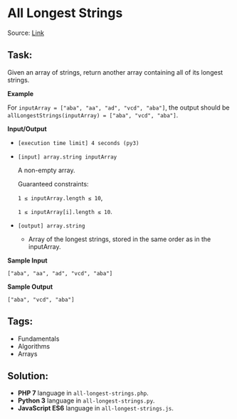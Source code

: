 # All Longest Strings

Source: [Link](https://app.codesignal.com/arcade/intro/level-3/fzsCQGYbxaEcTr2bL/description)

## Task:

Given an array of strings, return another array containing all of its longest strings.

**Example**

For `inputArray = ["aba", "aa", "ad", "vcd", "aba"]`, the output should be 
`allLongestStrings(inputArray) = ["aba", "vcd", "aba"]`.

**Input/Output**

* `[execution time limit] 4 seconds (py3)`

* `[input] array.string inputArray`

    A non-empty array.

    Guaranteed constraints:
    
    `1 ≤ inputArray.length ≤ 10`,
    
    `1 ≤ inputArray[i].length ≤ 10`.

* `[output] array.string`
    * Array of the longest strings, stored in the same order as in the inputArray.

**Sample Input**

```
["aba", "aa", "ad", "vcd", "aba"]
```

**Sample Output**
```
["aba", "vcd", "aba"]
```

## Tags:

* Fundamentals
* Algorithms
* Arrays

## Solution:

* **PHP 7** language in `all-longest-strings.php`.
* **Python 3** language in `all-longest-strings.py`.
* **JavaScript ES6** language in `all-longest-strings.js`.